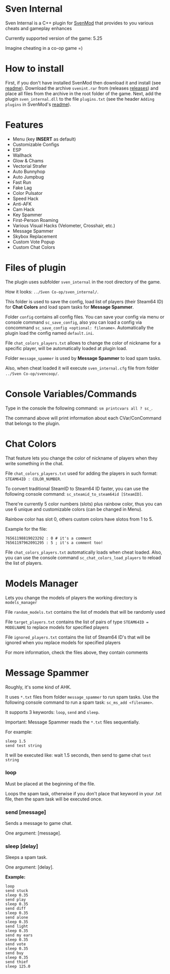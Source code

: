 # Sven Internal
Sven Internal is a C++ plugin for [SvenMod](https://github.com/sw1ft747/SvenMod) that provides to you various cheats and gameplay enhances

Currently supported version of the game: 5.25

Imagine cheating in a co-op game =)

# How to install
First, if you don't have installed SvenMod then download it and install (see [readme](https://github.com/sw1ft747/svenmod)). Download the archive `svenint.rar` from (releases [releases](https://github.com/sw1ft747/sven_internal/releases)) and place all files from the archive in the root folder of the game. Next, add the plugin `sven_internal.dll` to the file `plugins.txt` (see the header `Adding plugins` in SvenMod's [readme](https://github.com/sw1ft747/svenmod)). 

# Features
- Menu (key **INSERT** as default)
- Customizable Configs
- ESP
- Wallhack
- Glow & Chams
- Vectorial Strafer
- Auto Bunnyhop
- Auto Jumpbug
- Fast Run
- Fake Lag
- Color Pulsator
- Speed Hack
- Anti-AFK
- Cam Hack
- Key Spammer
- First-Person Roaming
- Various Visual Hacks (Velometer, Crosshair, etc.)
- Message Spammer
- Skybox Replacement
- Custom Vote Popup
- Custom Chat Colors

# Files of plugin
The plugin uses subfolder `sven_internal` in the root directory of the game.

How it looks: `../Sven Co-op/sven_internal/`.

This folder is used to save the config, load list of players (their Steam64 ID) for **Chat Colors** and load spam tasks for **Message Spammer**.

Folder `config` contains all config files. You can save your config via menu or console command `sc_save_config`, also you can load a config via concommand `sc_save_config <optional: filename>`. Automatically the plugin load the config named `default.ini`.

File `chat_colors_players.txt` allows to change the color of nickname for a specific player, will be automatically loaded at plugin load.

Folder `message_spammer` is used by **Message Spammer** to load spam tasks.

Also, when cheat loaded it will execute `sven_internal.cfg` file from folder `../Sven Co-op/svencoop/`.

# Console Variables/Commands
Type in the console the following command: `sm printcvars all ? sc_`.

The command above will print information about each CVar/ConCommand that belongs to the plugin.

# Chat Colors
That feature lets you change the color of nickname of players when they write something in the chat.

File `chat_colors_players.txt` used for adding the players in such format: `STEAM64ID : COLOR_NUMBER`.

To convert traditional SteamID to Steam64 ID faster, you can use the following console command: `sc_steamid_to_steam64id [SteamID]`.

There're currently 5 color numbers (slots) plus rainbow color, thus you can use 6 unique and customizable colors (can be changed in Menu).

Rainbow color has slot 0, others custom colors have slotos from 1 to 5.

Example for the file:
```
76561198819023292 : 0 # it's a comment
76561197962091295 : 5 ; it's a comment too!
```

File `chat_colors_players.txt` automatically loads when cheat loaded. Also, you can use the console command `sc_chat_colors_load_players` to reload the list of players.

# Models Manager
Lets you change the models of players the working directory is `models_manager`

File `random_models.txt` contains the list of models that will be randomly used

File `target_players.txt` contains the list of pairs of type `STEAM64ID = MODELNAME` to replace models for specified players

File `ignored_players.txt` contains the list of Steam64 ID's that will be ignored when you replace models for specified players

For more information, check the files above, they contain comments

# Message Spammer
Roughly, it's some kind of AHK.

It uses `*.txt` files from folder `message_spammer` to run spam tasks. Use the following console command to run a spam task: `sc_ms_add <filename>`.

It supports 3 keywords: `loop`, `send` and `sleep`.

Important: Message Spammer reads the `*.txt` files sequentially.

For example:
```
sleep 1.5
send test string
```
It will be executed like: wait 1.5 seconds, then send to game chat `test string`

### loop
Must be placed at the beginning of the file.

Loops the spam task, otherwise if you don't place that keyword in your .txt file, then the spam task will be executed once.

### send [message]
Sends a message to game chat.

One argument: [message].

### sleep [delay]
Sleeps a spam task.

One argument: [delay].

**Example:**
```
loop
send stuck
sleep 0.35
send play
sleep 0.35
send diff
sleep 0.35
send alone
sleep 0.35
send light
sleep 0.35
send my ears
sleep 0.35
send vote
sleep 0.35
send buy
sleep 0.35
send thief
sleep 125.0
```
